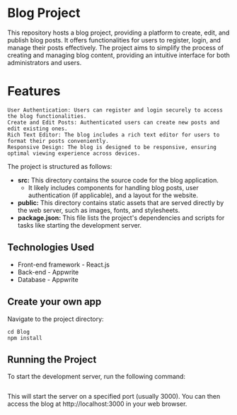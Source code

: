 # Blog Project 
This repository hosts a blog project, providing a platform to create, edit, and publish blog posts. It offers functionalities for users to register, login, and manage their posts effectively. The project aims to simplify the process of creating and managing blog content, providing an intuitive interface for both administrators and users.

# Features 
    User Authentication: Users can register and login securely to access the blog functionalities.
    Create and Edit Posts: Authenticated users can create new posts and edit existing ones.
    Rich Text Editor: The blog includes a rich text editor for users to format their posts conveniently.
    Responsive Design: The blog is designed to be responsive, ensuring optimal viewing experience across devices.

The project is structured as follows:

* **src:** This directory contains the source code for the blog application. 
    * It likely includes components for handling blog posts, user authentication (if applicable), and a layout for the website.
* **public:** This directory contains static assets that are served directly by the web server, such as images, fonts, and stylesheets.
* **package.json:** This file lists the project's dependencies and scripts for tasks like starting the development server.

## Technologies Used

* Front-end framework - React.js
* Back-end - Appwrite
* Database - Appwrite

## Create your own app

Navigate to the project directory:

```
cd Blog
npm install
```
## Running the Project

To start the development server, run the following command:

```npm start
 ```

This will start the server on a specified port (usually 3000). You can then access the blog at http://localhost:3000 in your web browser.